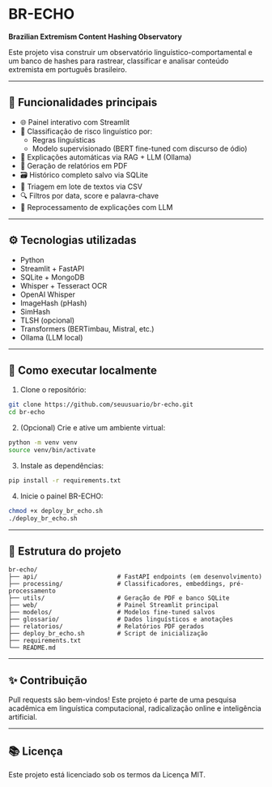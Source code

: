 # BR-ECHO
**Brazilian Extremism Content Hashing Observatory**

Este projeto visa construir um observatório linguístico-comportamental e um banco de hashes para rastrear, classificar e analisar conteúdo extremista em português brasileiro.

---

## 🧠 Funcionalidades principais

- 🌐 Painel interativo com Streamlit
- 🔎 Classificação de risco linguístico por:
  - Regras linguísticas
  - Modelo supervisionado (BERT fine-tuned com discurso de ódio)
- 🧠 Explicações automáticas via RAG + LLM (Ollama)
- 📄 Geração de relatórios em PDF
- 🗃️ Histórico completo salvo via SQLite
- 📂 Triagem em lote de textos via CSV
- 🔍 Filtros por data, score e palavra-chave
- 🔁 Reprocessamento de explicações com LLM

---

## ⚙️ Tecnologias utilizadas

- Python
- Streamlit + FastAPI
- SQLite + MongoDB
- Whisper + Tesseract OCR
- OpenAI Whisper
- ImageHash (pHash)
- SimHash
- TLSH (opcional)
- Transformers (BERTimbau, Mistral, etc.)
- Ollama (LLM local)

---

## 🚀 Como executar localmente

1. Clone o repositório:

```bash
git clone https://github.com/seuusuario/br-echo.git
cd br-echo
```

2. (Opcional) Crie e ative um ambiente virtual:

```bash
python -m venv venv
source venv/bin/activate
```

3. Instale as dependências:

```bash
pip install -r requirements.txt
```

4. Inicie o painel BR-ECHO:

```bash
chmod +x deploy_br_echo.sh
./deploy_br_echo.sh
```

---

## 📁 Estrutura do projeto

```
br-echo/
├── api/                      # FastAPI endpoints (em desenvolvimento)
├── processing/               # Classificadores, embeddings, pré-processamento
├── utils/                    # Geração de PDF e banco SQLite
├── web/                      # Painel Streamlit principal
├── modelos/                  # Modelos fine-tuned salvos
├── glossario/                # Dados linguísticos e anotações
├── relatorios/               # Relatórios PDF gerados
├── deploy_br_echo.sh         # Script de inicialização
├── requirements.txt
└── README.md
```

---

## ✨ Contribuição

Pull requests são bem-vindos! Este projeto é parte de uma pesquisa acadêmica em linguística computacional, radicalização online e inteligência artificial.

---

## 📚 Licença

Este projeto está licenciado sob os termos da Licença MIT.